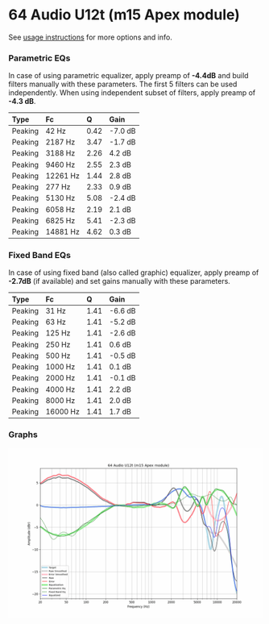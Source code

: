 # 64 Audio U12t (m15 Apex module)
See [usage instructions](https://github.com/jaakkopasanen/AutoEq#usage) for more options and info.

### Parametric EQs
In case of using parametric equalizer, apply preamp of **-4.4dB** and build filters manually
with these parameters. The first 5 filters can be used independently.
When using independent subset of filters, apply preamp of **-4.3 dB**.

| Type    | Fc       |    Q | Gain    |
|:--------|:---------|:-----|:--------|
| Peaking | 42 Hz    | 0.42 | -7.0 dB |
| Peaking | 2187 Hz  | 3.47 | -1.7 dB |
| Peaking | 3188 Hz  | 2.26 | 4.2 dB  |
| Peaking | 9460 Hz  | 2.55 | 2.3 dB  |
| Peaking | 12261 Hz | 1.44 | 2.8 dB  |
| Peaking | 277 Hz   | 2.33 | 0.9 dB  |
| Peaking | 5130 Hz  | 5.08 | -2.4 dB |
| Peaking | 6058 Hz  | 2.19 | 2.1 dB  |
| Peaking | 6825 Hz  | 5.41 | -2.3 dB |
| Peaking | 14881 Hz | 4.62 | 0.3 dB  |

### Fixed Band EQs
In case of using fixed band (also called graphic) equalizer, apply preamp of **-2.7dB**
(if available) and set gains manually with these parameters.

| Type    | Fc       |    Q | Gain    |
|:--------|:---------|:-----|:--------|
| Peaking | 31 Hz    | 1.41 | -6.6 dB |
| Peaking | 63 Hz    | 1.41 | -5.2 dB |
| Peaking | 125 Hz   | 1.41 | -2.6 dB |
| Peaking | 250 Hz   | 1.41 | 0.6 dB  |
| Peaking | 500 Hz   | 1.41 | -0.5 dB |
| Peaking | 1000 Hz  | 1.41 | 0.1 dB  |
| Peaking | 2000 Hz  | 1.41 | -0.1 dB |
| Peaking | 4000 Hz  | 1.41 | 2.2 dB  |
| Peaking | 8000 Hz  | 1.41 | 2.0 dB  |
| Peaking | 16000 Hz | 1.41 | 1.7 dB  |

### Graphs
![](./64%20Audio%20U12t%20(m15%20Apex%20module).png)